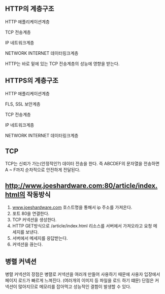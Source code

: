 ## HTTP의 계층구조

HTTP     애플리케이션계층

TCP      전송계층

IP       네트워크계층

NETWORK INTERNET 데이터링크계층

HTTP는 바로 밑에 있는 TCP 전송계층의 성능에 영향을 받는다.

## HTTPS의 계층구조

HTTP     애플리케이션계층

FLS, SSL 보안계층

TCP      전송계층

IP       네트워크계층

NETWORK INTERNET 데이터링크계층


## TCP

TCP는 신뢰가 가는(안정적인?) 데이터 전송을 한다. 즉 ABCDEF의 문자열을 전송하면 A ~ F까지 순차적으로 안전하게 전달된다.

## http://www.joeshardware.com:80/article/index.html의 작동방식

1. www.joeshardware.com 호스트명을 통해서 ip 주소를 가져온다.
2. 포트 80을 연결한다.
3. TCP 커넥션을 생성한다.
4. HTTP GET방식으로 /article/index.html 리소스를 서버에서 가져오라고 요청 메세지를 보낸다.
5. 서버에서 메세지를 응답받는다.
6. 커넥션을 끊는다.

## 병렬 커넥션

병렬 커넥션의 장점은 병렬로 커넥션을 여러개 만들어 사용하기 때문에 사용자 입장에서 페이지 로드가 빠르게 느껴진다. (여러개의 이미지 등 파일을 로드 하기 떄문)
단점은 커넥션이 많아지므로 메모리를 잡아먹고 성능적인 결함이 발생할 수 있다.
